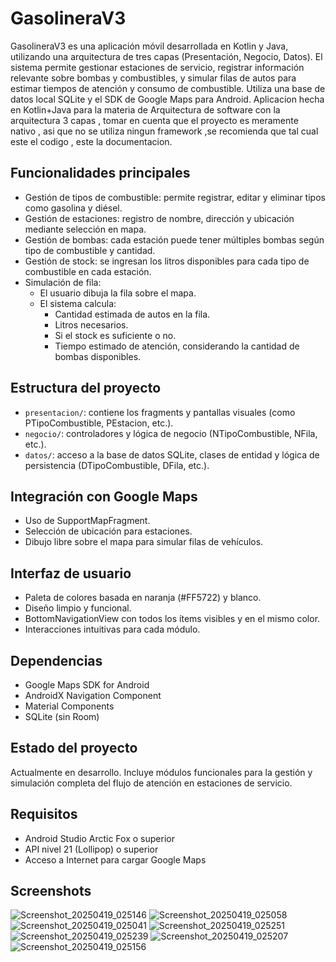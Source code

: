 # GasolineraV3

GasolineraV3 es una aplicación móvil desarrollada en Kotlin y Java, utilizando una arquitectura de tres capas (Presentación, Negocio, Datos). El sistema permite gestionar estaciones de servicio, registrar información relevante sobre bombas y combustibles, y simular filas de autos para estimar tiempos de atención y consumo de combustible. Utiliza una base de datos local SQLite y el SDK de Google Maps para Android.
Aplicacion hecha en Kotlin+Java para la materia de Arquitectura de software con la arquitectura 3 capas , tomar en cuenta que el proyecto es meramente nativo , asi que no se utiliza ningun framework ,se recomienda que tal cual este el codigo , este la documentacion.
## Funcionalidades principales

- Gestión de tipos de combustible: permite registrar, editar y eliminar tipos como gasolina y diésel.
- Gestión de estaciones: registro de nombre, dirección y ubicación mediante selección en mapa.
- Gestión de bombas: cada estación puede tener múltiples bombas según tipo de combustible y cantidad.
- Gestión de stock: se ingresan los litros disponibles para cada tipo de combustible en cada estación.
- Simulación de fila:
  - El usuario dibuja la fila sobre el mapa.
  - El sistema calcula:
    - Cantidad estimada de autos en la fila.
    - Litros necesarios.
    - Si el stock es suficiente o no.
    - Tiempo estimado de atención, considerando la cantidad de bombas disponibles.

## Estructura del proyecto

- `presentacion/`: contiene los fragments y pantallas visuales (como PTipoCombustible, PEstacion, etc.).
- `negocio/`: controladores y lógica de negocio (NTipoCombustible, NFila, etc.).
- `datos/`: acceso a la base de datos SQLite, clases de entidad y lógica de persistencia (DTipoCombustible, DFila, etc.).

## Integración con Google Maps

- Uso de SupportMapFragment.
- Selección de ubicación para estaciones.
- Dibujo libre sobre el mapa para simular filas de vehículos.

## Interfaz de usuario

- Paleta de colores basada en naranja (#FF5722) y blanco.
- Diseño limpio y funcional.
- BottomNavigationView con todos los ítems visibles y en el mismo color.
- Interacciones intuitivas para cada módulo.

## Dependencias

- Google Maps SDK for Android
- AndroidX Navigation Component
- Material Components
- SQLite (sin Room)

## Estado del proyecto

Actualmente en desarrollo. Incluye módulos funcionales para la gestión y simulación completa del flujo de atención en estaciones de servicio.

## Requisitos

- Android Studio Arctic Fox o superior
- API nivel 21 (Lollipop) o superior
- Acceso a Internet para cargar Google Maps

## Screenshots
![Screenshot_20250419_025146](https://github.com/user-attachments/assets/ffa59078-a1a4-443a-8433-c2efd65d669d)
![Screenshot_20250419_025058](https://github.com/user-attachments/assets/e410bc5a-6b79-4160-87c5-0b5b3e43ca3a)
![Screenshot_20250419_025041](https://github.com/user-attachments/assets/0604f690-beb5-43d4-a62c-9da461bfabdc)
![Screenshot_20250419_025251](https://github.com/user-attachments/assets/db4da954-79bc-46bf-822e-d38f4323d565)
![Screenshot_20250419_025239](https://github.com/user-attachments/assets/bdd47907-e20f-490b-8a4d-718fe6eec820)
![Screenshot_20250419_025207](https://github.com/user-attachments/assets/f9a7bee6-7cab-42a9-8fb5-b824fe6826b6)
![Screenshot_20250419_025156](https://github.com/user-attachments/assets/28ee59bb-43f7-4954-aa48-31f1c62a3eeb)
